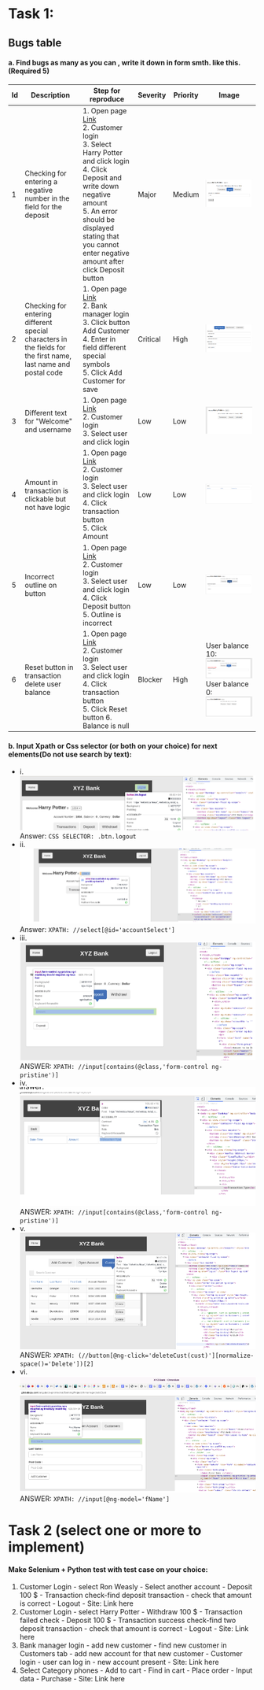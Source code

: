 # Task 1:

## Bugs table

#### a. Find bugs as many as you can , write it down in form smth. like this. (Required 5)

| Id    | Description                                                                                                    | Step for reproduce                                                                                                                                                                                                                                                                                                              | Severity | Priority | Image                                                                                               |
|-------|----------------------------------------------------------------------------------------------------------------|---------------------------------------------------------------------------------------------------------------------------------------------------------------------------------------------------------------------------------------------------------------------------------------------------------------------------------|----------|----------|-----------------------------------------------------------------------------------------------------|
| 1     | Checking for entering a negative number in the field for the deposit                                           | 1. Open page [Link](https://www.globalsqa.com/angularJs-protractor/BankingProject/#/login)<br/>2. Customer login<br/> 3. Select Harry Potter and click login<br/> 4. Click Deposit and write down negative amount<br/> 5. An error should be displayed stating that you cannot enter negative amount after click Deposit button | Major    | Medium   | ![img_6.png](photos/img_6.png)                                                                      |
| 2     | Checking for entering different special characters in the fields for the first name, last name and postal code | 1. Open page [Link](https://www.globalsqa.com/angularJs-protractor/BankingProject/#/login)<br/>2. Bank manager login<br/> 3. Click button Add Customer<br/> 4. Enter in field different special symbols<br/> 5. Click Add Customer for save                                                                                     | Critical | High     | ![img_7.png](photos/img_7.png)                                                                      |
| 3     | Different text for "Welcome" and username                                                                      | 1. Open page [Link](https://www.globalsqa.com/angularJs-protractor/BankingProject/#/login)<br/>2. Customer login<br/> 3. Select user and click login<br/>                                                                                                                                                                       | Low      | Low      | ![img_8.png](photos/img_8.png)                                                                      |
| 4     | Amount in transaction is clickable but not have logic                                                          | 1. Open page [Link](https://www.globalsqa.com/angularJs-protractor/BankingProject/#/login)<br/>2. Customer login<br/> 3. Select user and click login<br/> 4. Click transaction button<br/> 5. Click Amount                                                                                                                      | Low      | Low      | ![img.png](photos/img_12.png)                                                                       |
| 5     | Incorrect outline on button                                                                                    | 1. Open page [Link](https://www.globalsqa.com/angularJs-protractor/BankingProject/#/login)<br/>2. Customer login<br/> 3. Select user and click login<br/> 4. Click Deposit button 5. Outline is incorrect                                                                                                                       | Low      | Low      | ![img_11.png](photos/img_11.png)                                                                    |
| 6     | Reset button in transaction delete user balance                                                                | 1. Open page [Link](https://www.globalsqa.com/angularJs-protractor/BankingProject/#/login)<br/>2. Customer login<br/> 3. Select user and click login<br/> 4. Click transaction button<br/> 5. Click Reset button 6. Balance is null                                                                                             | Blocker  | High     | User balance 10: ![img.png](photos/img_9.png) </br> User balance 0: ![img_1.png](photos/img_10.png) |

#### b. Input Xpath or Css selector (or both on your choice) for next elements(Do not use search by text):

- i. ![img.png](photos/img.png)
  Answer: ```CSS SELECTOR: .btn.logout ```
- ii. ![img_1.png](photos/img_1.png)
  Answer: ```XPATH: //select[@id='accountSelect'] ```
- iii. ![img_2.png](photos/img_2.png)
  ANSWER: ```XPATH: //input[contains(@class,'form-control ng-pristine')]```
- iv. ![img_3.png](photos/img_3.png)
  ANSWER: ```XPATH: //input[contains(@class,'form-control ng-pristine')]```
- v. ![img_4.png](photos/img_4.png)
  ANSWER: ```XPATH: (//button[@ng-click='deleteCust(cust)'][normalize-space()='Delete'])[2]```
- vi. ![img_5.png](photos/img_5.png)
  ANSWER: ```XPATH: //input[@ng-model='fName']```

# Task 2 (select one or more to implement)

#### Make Selenium + Python test with test case on your choice:

1. Customer Login - select Ron Weasly - Select another account - Deposit 100 $ - Transaction check-find deposit
   transaction - check that amount is correct - Logout - Site: Link here
2. Customer Login - select Harry Potter - Withdraw 100 $ - Transaction failed check - Deposit 100 $ - Transaction
   success check-find two deposit transaction - check that amount is correct - Logout - Site: Link here
3. Bank manager login - add new customer - find new customer in Customers tab - add new account for that new
   customer - Customer login - user can log in - new account present - Site: Link here
4. Select Category phones - Add to cart - Find in cart - Place order - Input data - Purchase - Site: Link here
